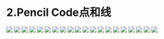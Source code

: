 # 2.Pencil Code点和线
![](/assets/a13.png)
![](/assets/a14.png)
![](/assets/a15.png)
![](/assets/a16.png)
![](/assets/a17.png)
![](/assets/a18.png)
![](/assets/a19.png)
![](/assets/a20.png)
![](/assets/a21.png)
![](/assets/a22.png)
![](/assets/a23.png)
![](/assets/a24.png)
![](/assets/a25.png)
![](/assets/a26.png)
![](/assets/a27.png)
![](/assets/a28.png)
![](/assets/a29.png)
![](/assets/a30.png)
![](/assets/a31.png)
![](/assets/a32.png)




























































